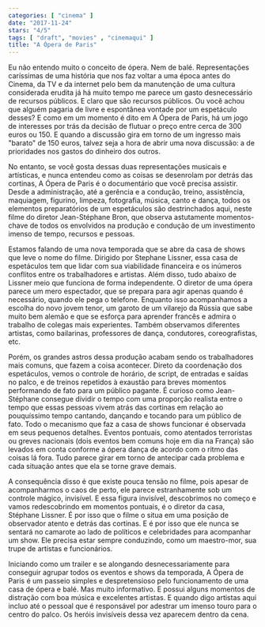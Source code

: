 ```yaml
---
categories: [ "cinema" ]
date: "2017-11-24"
stars: "4/5"
tags: [ "draft", "movies" , "cinemaqui" ]
title: "A Ópera de Paris"
---
```

Eu não entendo muito o conceito de ópera. Nem de balé. Representações
caríssimas de uma história que nos faz voltar a uma época antes
do Cinema, da TV e da internet pelo bem da manutenção de uma cultura
considerada erudita já há muito tempo me parece um gasto desnecessário
de recursos públicos. E claro que são recursos públicos. Ou você achou
que alguém pagaria de livre e espontânea vontade por um espetáculo
desses? E como em um momento é dito em A Ópera de Paris, há um jogo
de interesses por trás da decisão de flutuar o preço entre cerca de
300 euros ou 150. E quando a discussão gira em torno de um ingresso mais
"barato" de 150 euros, talvez seja a hora de abrir uma nova discussão:
a de prioridades nos gastos do dinheiro dos outros.

No entanto, se você gosta dessas duas representações musicais e
artísticas, e nunca entendeu como as coisas se desenrolam por detrás
das cortinas, A Ópera de Paris é o documentário que você precisa
assistir. Desde a administração, até a gerência e a condução,
treino, assistência, maquiagem, figurino, limpeza, fotografia, música,
canto e dança, todos os elementos preparatórios de um espetáculos
são destrinchados aqui, neste filme do diretor Jean-Stéphane Bron, que
observa astutamente momentos-chave de todos os envolvidos na produção
e condução de um investimento imenso de tempo, recursos e pessoas. 

Estamos falando de uma nova temporada que se abre da casa de shows
que leve o nome do filme. Dirigido por Stephane Lissner, essa casa de
espetáculos tem que lidar com sua viabilidade financeira e os inúmeros
conflitos entre os trabalhadores e artistas. Além disso, tudo abaixo
de Lissner meio que funciona de forma independente. O diretor de uma
ópera parece um mero espectador, que se prepara para agir apenas quando
é necessário, quando ele pega o telefone. Enquanto isso acompanhamos
a escolha do novo jovem tenor, um garoto de um vilarejo da Rússia
que sabe muito bem alemão e que se esforça para aprender francês
e admira o trabalho de colegas mais experientes. Também observamos
diferentes artistas, como bailarinas, professores de dança, condutores,
coreografistas, etc.

Porém, os grandes astros dessa produção acabam sendo os trabalhadores
mais comuns, que fazem a coisa acontecer. Direto da coordenação dos
espetáculos, vemos o controle de horário, de script, de entradas
e saídas no palco, e de treinos repetidos à exaustão para breves
momentos performando de fato para um público pagante. É curioso como
Jean-Stéphane consegue dividir o tempo com uma proporção realista
entre o tempo que essas pessoas vivem atrás das cortinas em relação
ao pouquíssimo tempo cantando, dançando e tocando para um público de
fato. Todo o mecanismo que faz a casa de shows funcionar é observada
em seus pequenos detalhes. Eventos pontuais, como atentados terroristas
ou greves nacionais (dois eventos bem comuns hoje em dia na França)
são levados em conta conforme a ópera dança de acordo com o ritmo das
coisas lá fora. Tudo parece girar em torno de antecipar cada problema
e cada situação antes que ela se torne grave demais.

A consequência disso é que existe pouca tensão no filme, pois apesar de
acompanharmos o caos de perto, ele parece estranhamente sob um controle
mágico, invisível. E essa figura invisível, descobrimos no começo e
vamos redescobrindo em momentos pontuais, é o diretor da casa, Stéphane
Lissner. É por isso que o filme o situa em uma posição de observador
atento e detrás das cortinas. E é por isso que ele nunca se sentará
no camarote ao lado de políticos e celebridades para acompanhar um
show. Ele precisa estar sempre conduzindo, como um maestro-mor, sua
trupe de artistas e funcionários.

Iniciando como um trailer e se alongando desnecessariamente para conseguir
agrupar todos os eventos e shows da temporada, A Ópera de Paris é um
passeio simples e despretensioso pelo funcionamento de uma casa de ópera
e balé. Mas muito informativo. E possui alguns momentos de distração
com boa música e excelentes artistas. E quando digo artistas aqui incluo
até o pessoal que é responsável por adestrar um imenso touro para
o centro do palco. Os heróis invisíveis dessa vez aparecem dentro da
cena.
